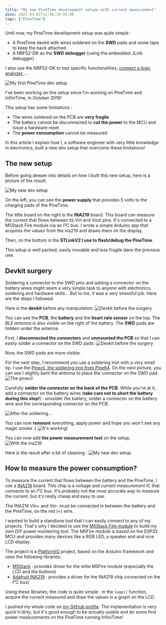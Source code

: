 ```yaml
---
title: "My new PineTime development setupo with current measurement"
date: 2021-03-01T11:58:39-05:00
tags: ["PineTime"]
---
```


Until now, my PineTime development setup was quite simple : 
 
- A PineTime devkit with wires soldered on the **SWD** pads and some tape to keep the back attached
- A NRF52-DK as the **SWD debugger** (using the embedded JLink debugger)

I also use the NRF52-DK to test specific functionalities, [connect a logic analyzer](https://infinitime.io/blog/2021-02/debug-ble/),...

![My first PineTime dev setup](dev-setup1.png)

I've been working on this setup since I'm working on PineTime and InfiniTime, in October 2019!

This setup has some limitations : 

- The wires soldered on the PCB are **very fragile**
- The battery cannot be disconnected to **cut the power** to the MCU and issue a hardware reset
- The **power consumption** cannot be measured

In this article I explain how I, a software engineer with very little knowledge in electronics, built a new dev setup that overcome these limitations!

## The new setup
Before going deeper into details on how I built this new setup, here is a picture of the result:

![My new dev setup](new_dev_setup.png)

On the left, you can see the **power supply** that provides 5 volts to the charging pads of the PineTime.

The little board on the right is the **INA219** board. This board can measure the current that flows between its Vin and Vout pins. It's connected to a M5Stack Fire module via an I²C bus. I wrote a simple Arduino app that acquires the values from the ina219 and draws them on the display.

Then, on the bottom is the **STLinkV2 I use to flash/debug the PineTime**.

This setup is well packed, easily movable and less fragile dans the previous one.

## Devkit surgery

Soldering a connector to the SWD pins and adding a connector on the battery wires might seem a very simple task to anyone with electronics, soldering and hardware skills... But to me, it was a very stressful job. Here are the steps I followed.

Here is the **devkit** before any manipulation:
![Devkit before the surgery](00-before.png)

You can see the **PCB**, the **battery** and the **heart rate sensor** on the top. The *BLE antenna* is also visible on the right of the battery. The **SWD** pads are hidden under the antenna.

First, I **disconnected the connectors** and **unmounted the PCB** so that I can easily solder a connector on the SWD pads:
![Devkit before the surgery](01-unmount.png)

Now, the SWD pads are more visible.

For the next step, I recommend you use a soldering iron with a very small tip. I use the [Pinecil, the soldering iron from Pine64](https://www.pine64.org/pinecil/). On the next picture, you can see I slightly bent the antenna to place the connector on the SWD pad.
![The pinecil](02-pinecil.png)

Carefully **solder the connector on the back of the PCB**. While you're at it, add a connector on the battery wires (**take care not to short the battery during this step!**) : unsolder the battery, solder a connector on the battery wire and the corresponding connector on the PCB.

![After the soldering...](03-connector_battery.png)

You can now **remount** everything, apply power and hope you won't see any magic smoke :)
![It's working!](05-itworks.png)

You can now add **the power measurement tool** on the setup.
![With the ina219](06-final.png)

Here is the result after a bit of cleaning : 
![My new dev setup](new_dev_setup.png)

## How to measure the power consumption?

To measure the current that flows between the battery and the PineTime, I use a [INA219](https://www.best-microcontroller-projects.com/ina219.html) board. This chip is a voltage and current measurement IC that connects to an I²C bus. It's probably not the most accurate way to measure the current, but it's really cheap and easy to use.

The INA219 Vin+ and Vin- must be connected in between the battery and the PineTime, on the red (+) wire.

I wanted to build a standlone tool that I can easily connect to any of my projects. That's why I decided to use the [M5Stack Fire module](https://m5stack.com/products/fire-iot-development-kit) to build my own DIY power monitoring tool. The M5Fire module is based on the ESP32 MCU and provides many devices like a RGB LED, a speaker and and nice LCD display.

The project is a [PlatformIO](https://platformio.org/) project, based on the Arduino framework and uses the following libraries:

- [M5Stack](https://platformio.org/lib/show/1851/M5Stack) : provides driver for the whle M5Fire module (especially the LCD and the buttons)
- [Adafruit INA219](https://platformio.org/lib/show/160/Adafruit%20INA219) : provides a driver for the INA219 chip connected on the I²C bus)

Using these libraries, the code is quite simple : in the `loop()` function, acquire the current measured and draw the values in a graph on the LCD.

I pushed my whole code on [my GitHub profile](https://github.com/JF002/m5_ina219). The implementation is very *quick'n'dirty*, but it's good enough to be actually usable and do some first power measurements on the PineTime running InfiniTime!